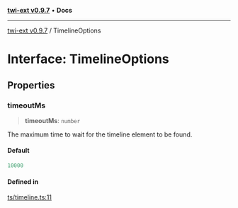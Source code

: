 [**twi-ext v0.9.7**](../README.md) • **Docs**

***

[twi-ext v0.9.7](../README.md) / TimelineOptions

# Interface: TimelineOptions

## Properties

### timeoutMs

> **timeoutMs**: `number`

The maximum time to wait for the timeline element to be found.

#### Default

```ts
10000
```

#### Defined in

[ts/timeline.ts:11](https://github.com/Robot-Inventor/twi-ext/blob/688a3de578bc93fd7a7ce028029a01d82ab7e041/src/ts/timeline.ts#L11)
